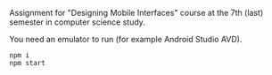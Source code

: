 Assignment for "Designing Mobile Interfaces" course at the 7th (last) semester in computer science study.



You need an emulator to run (for example Android Studio AVD).

```
npm i
npm start
```
